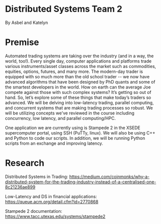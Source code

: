 # Distributed Systems Team 2
By Asbel and Katelyn 

# Premise

Automated trading systems are taking over the industry (and in a way, the world, too!). Every single day, computer applications and platforms trade various instruments/asset classes across the market such as commodities, equities, options, futures, and many more. The modern-day trader is equipped with so much more than the old school trader -- we now have advanced algorithms that have been designed by PhD quants and some of the smartest developers in the world. How on earth can the average Joe compete against those with such complex systems? It’s getting so out of hand. So, let’s explore some of these things that make today’s traders so advanced. We will be delving into low-latency trading, parallel computing, and concurrent systems that are making trading processes so robust. We will be utilizing concepts we've reviewed in the course including concurrency, low latency, and parallel computing/HPC. 

One application we are currently using is Stampede 2 in the XSEDE supercomputer portal, using SSH (PuTTy, linux). We will also be using C++ and Python to code our scripts. In addition, we will be running Python scripts from an exchange and improving latency. 
  
# Research

Distributed Systems in Trading: 
https://medium.com/coinmonks/why-a-distributed-system-for-the-trading-industry-instead-of-a-centralised-one-8c21236ae899 

Low-Latency and DS in financial applications: 
https://queue.acm.org/detail.cfm?id=2770868 

Stampede 2 documentation:
https://www.tacc.utexas.edu/systems/stampede2
